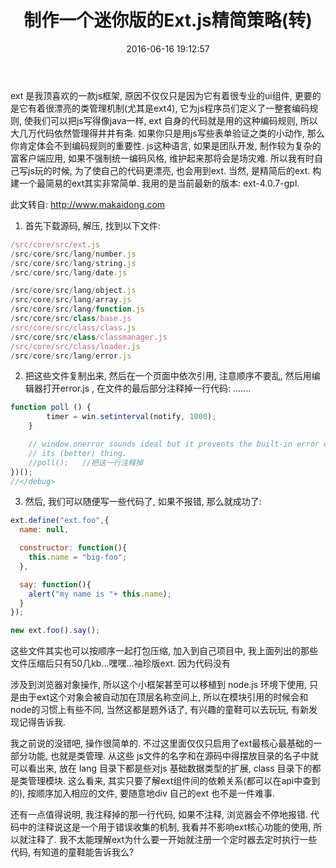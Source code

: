 ﻿---
title: 制作一个迷你版的Ext.js精简策略(转)
date: 2016-06-16 19:12:57
tags: [转,ext]
discription: 转自http://www.makaidong.com/%E5%8D%9A%E5%AE%A2%E5%9B%AD%E9%97%AE%E7%AD%94/29171.shtml
---

ext 是我顶喜欢的一款js框架, 原因不仅仅只是因为它有着很专业的ui组件, 更要的是它有着很漂亮的类管理机制(尤其是ext4), 它为js程序员们定义了一整套编码规则, 使我们可以把js写得像java一样, ext 自身的代码就是用的这种编码规则,  所以大几万代码依然管理得井井有条. 如果你只是用js写些表单验证之类的小动作, 那么你肯定体会不到编码规则的重要性.  js这种语言, 如果是团队开发, 制作较为复杂的富客户端应用,  如果不强制统一编码风格, 维护起来那将会是场灾难.
   所以我有时自己写js玩的时候, 为了使自己的代码更漂亮, 也会用到ext. 当然, 是精简后的ext.
   构建一个最简易的ext其实非常简单. 我用的是当前最新的版本: ext-4.0.7-gpl.
   
此文转自: http://www.makaidong.com
 
1. 首先下载源码, 解压, 找到以下文件:
~~~javascript
/src/core/src/ext.js
/src/core/src/lang/number.js
/src/core/src/lang/string.js
/src/core/src/lang/date.js 

/src/core/src/lang/object.js
/src/core/src/lang/array.js 
/src/core/src/lang/function.js 
/src/core/src/class/base.js 
/src/core/src/class/class.js  
/src/core/src/class/classmanager.js 
/src/core/src/class/loader.js  
/src/core/src/lang/error.js  
~~~

2. 把这些文件复制出来, 然后在一个页面中依次引用, 注意顺序不要乱, 然后用编辑器打开error.js , 在文件的最后部分注释掉一行代码:
     ....... 
~~~javascript
function poll () {
        timer = win.setinterval(notify, 1000);
    }

    // window.onerror sounds ideal but it prevents the built-in error dialog from doing
    // its (better) thing.
    //poll();   //把这一行注释掉
})();
//</debug>
~~~


3. 然后, 我们可以随便写一些代码了, 如果不报错, 那么就成功了:
~~~javascript
ext.define("ext.foo",{ 
  name: null,

  constructor: function(){
    this.name = "big-foo";
  },

  say: function(){
    alert("my name is "+ this.name);
  }
});

new ext.foo().say();
~~~


这些文件其实也可以按顺序一起打包压缩, 加入到自己项目中, 我上面列出的那些文件压缩后只有50几kb...嘿嘿...袖珍版ext.  因为代码没有


涉及到浏览器对象操作, 所以这个小框架甚至可以移植到 node.js 环境下使用, 只是由于ext这个对象会被自动加在顶层名称空间上, 所以在模块引用的时候会和node的习惯上有些不同, 当然这都是题外话了, 有兴趣的童鞋可以去玩玩, 有新发现记得告诉我.


 
我之前说的没错吧, 操作很简单的. 不过这里面仅仅只启用了ext最核心最基础的一部分功能, 也就是类管理. 从这些 js文件的名字和在源码中得摆放目录的名子中就可以看出来, 放在 lang 目录下都是些对js 基础数据类型的扩展, class 目录下的都是类管理模块. 这么看来, 其实只要了解ext组件间的依赖关系(都可以在api中查到的), 按顺序加入相应的文件, 要随意地div 自己的ext 也不是一件难事.
     
还有一点值得说明, 我注释掉的那一行代码, 如果不注释, 浏览器会不停地报错. 代码中的注释说这是一个用于错误收集的机制, 我看并不影响ext核心功能的使用, 所以就注释了. 我不太能理解ext为什么要一开始就注册一个定时器去定时执行一些代码, 有知道的童鞋能告诉我么?
